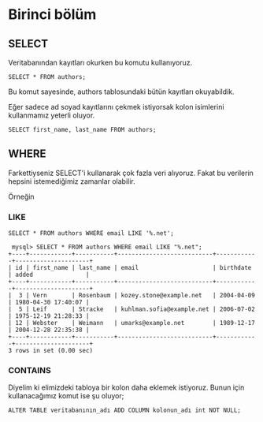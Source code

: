 # Birinci bölüm

## SELECT

Veritabanından kayıtları okurken bu komutu kullanıyoruz.

`SELECT * FROM authors;`

Bu komut sayesinde, authors tablosundaki bütün kayıtları okuyabildik.

Eğer sadece ad soyad kayıtlarını çekmek istiyorsak kolon isimlerini kullanmamız yeterli oluyor.

`SELECT first_name, last_name FROM authors;`

## WHERE

Farkettiyseniz SELECT'i kullanarak çok fazla veri alıyoruz. Fakat bu verilerin hepsini istemediğimiz zamanlar olabilir. 

Örneğin 

### LIKE

```
SELECT * FROM authors WHERE email LIKE '%.net';
```



```
 mysql> SELECT * FROM authors WHERE email LIKE "%.net";
+----+------------+-----------+---------------------------+------------+---------------------+
| id | first_name | last_name | email                     | birthdate  | added               |
+----+------------+-----------+---------------------------+------------+---------------------+
|  3 | Vern       | Rosenbaum | kozey.stone@example.net   | 2004-04-09 | 1980-04-30 17:40:07 |
|  5 | Leif       | Stracke   | kuhlman.sofia@example.net | 2006-07-02 | 1975-12-19 21:28:33 |
| 12 | Webster    | Weimann   | umarks@example.net        | 1989-12-17 | 2004-12-28 22:35:38 |
+----+------------+-----------+---------------------------+------------+---------------------+
3 rows in set (0.00 sec)
```

### CONTAINS





Diyelim ki elimizdeki tabloya bir kolon daha eklemek istiyoruz. Bunun için kullanacağımız komut ise şu oluyor;

`ALTER TABLE veritabanının_adı ADD COLUMN kolonun_adı int NOT NULL;`

